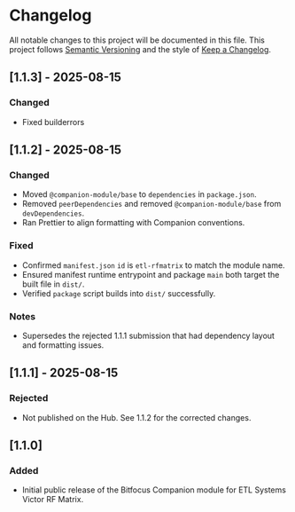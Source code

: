 # Changelog

All notable changes to this project will be documented in this file.
This project follows [Semantic Versioning](https://semver.org/) and the style of [Keep a Changelog](https://keepachangelog.com/en/1.1.0/).
## [1.1.3] - 2025-08-15
### Changed
- Fixed builderrors

## [1.1.2] - 2025-08-15
### Changed
- Moved `@companion-module/base` to `dependencies` in `package.json`.
- Removed `peerDependencies` and removed `@companion-module/base` from `devDependencies`.
- Ran Prettier to align formatting with Companion conventions.

### Fixed
- Confirmed `manifest.json` `id` is `etl-rfmatrix` to match the module name.
- Ensured manifest runtime entrypoint and package `main` both target the built file in `dist/`.
- Verified `package` script builds into `dist/` successfully.

### Notes
- Supersedes the rejected 1.1.1 submission that had dependency layout and formatting issues.

## [1.1.1] - 2025-08-15
### Rejected
- Not published on the Hub. See 1.1.2 for the corrected changes.

## [1.1.0]
### Added
- Initial public release of the Bitfocus Companion module for ETL Systems Victor RF Matrix.
